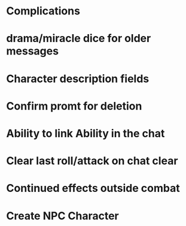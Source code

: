 # Complications
# drama/miracle dice for older messages
# Character description fields
# Confirm promt for deletion
# Ability to link Ability in the chat
# Clear last roll/attack on chat clear
# Continued effects outside combat
# Create NPC Character
